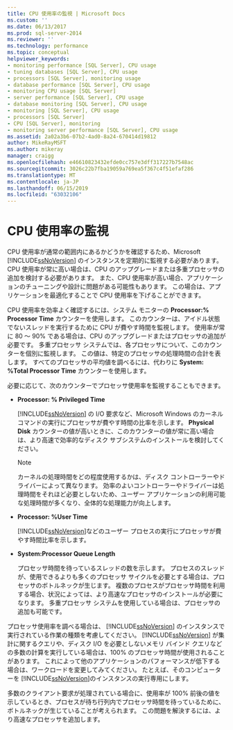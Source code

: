 ```yaml
---
title: CPU 使用率の監視 | Microsoft Docs
ms.custom: ''
ms.date: 06/13/2017
ms.prod: sql-server-2014
ms.reviewer: ''
ms.technology: performance
ms.topic: conceptual
helpviewer_keywords:
- monitoring performance [SQL Server], CPU usage
- tuning databases [SQL Server], CPU usage
- processors [SQL Server], monitoring usage
- database performance [SQL Server], CPU usage
- monitoring CPU usage [SQL Server]
- server performance [SQL Server], CPU usage
- database monitoring [SQL Server], CPU usage
- monitoring [SQL Server], CPU usage
- processors [SQL Server]
- CPU [SQL Server], monitoring
- monitoring server performance [SQL Server], CPU usage
ms.assetid: 2a02a3b6-07b2-4ad0-8a24-670414d19812
author: MikeRayMSFT
ms.author: mikeray
manager: craigg
ms.openlocfilehash: e46610823432efde0cc757e3dff317227b7548ac
ms.sourcegitcommit: 3026c22b7fba19059a769ea5f367c4f51efaf286
ms.translationtype: MT
ms.contentlocale: ja-JP
ms.lasthandoff: 06/15/2019
ms.locfileid: "63032106"
---
```

# <a name="monitor-cpu-usage"></a>CPU 使用率の監視
  CPU 使用率が通常の範囲内にあるかどうかを確認するため、Microsoft [!INCLUDE[ssNoVersion](../../includes/ssnoversion-md.md)] のインスタンスを定期的に監視する必要があります。 CPU 使用率が常に高い場合は、CPU のアップグレードまたは多重プロセッサの追加を検討する必要があります。 また、CPU 使用率が高い場合、アプリケーションのチューニングや設計に問題がある可能性もあります。 この場合は、アプリケーションを最適化することで CPU 使用率を下げることができます。  
  
 CPU 使用率を効率よく確認するには、システム モニターの **Processor:% Processor Time** カウンターを使用します。 このカウンターは、アイドル状態でないスレッドを実行するために CPU が費やす時間を監視します。 使用率が常に 80 ～ 90% である場合は、CPU のアップグレードまたはプロセッサの追加が必要です。 多重プロセッサ システムでは、各プロセッサについて、このカウンターを個別に監視します。 この値は、特定のプロセッサの処理時間の合計を表します。 すべてのプロセッサの平均値を調べるには、代わりに **System: %Total Processor Time** カウンターを使用します。  
  
 必要に応じて、次のカウンターでプロセッサ使用率を監視することもできます。  
  
-   **Processor: % Privileged Time**  
  
     [!INCLUDE[ssNoVersion](../../includes/ssnoversion-md.md)] の I/O 要求など、Microsoft Windows のカーネル コマンドの実行にプロセッサが費やす時間の比率を示します。 **Physical Disk** カウンターの値が高いときに、このカウンターの値が常に高い場合は、より高速で効率的なディスク サブシステムのインストールを検討してください。  
  
    > [!NOTE]  
    >  カーネルの処理時間をどの程度使用するかは、ディスク コントローラーやドライバーによって異なります。 効率のよいコントローラーやドライバーは処理時間をそれほど必要としないため、ユーザー アプリケーションの利用可能な処理時間が多くなり、全体的な処理能力が向上します。  
  
-   **Processor: %User Time**  
  
     [!INCLUDE[ssNoVersion](../../includes/ssnoversion-md.md)]などのユーザー プロセスの実行にプロセッサが費やす時間比率を示します。  
  
-   **System:Processor Queue Length**  
  
     プロセッサ時間を待っているスレッドの数を示します。 プロセスのスレッドが、使用できるよりも多くのプロセッサ サイクルを必要とする場合は、プロセッサのボトルネックが生じます。 複数のプロセスがプロセッサ時間を利用する場合、状況によっては、より高速なプロセッサのインストールが必要になります。 多重プロセッサ システムを使用している場合は、プロセッサの追加も可能です。  
  
 プロセッサ使用率を調べる場合は、 [!INCLUDE[ssNoVersion](../../includes/ssnoversion-md.md)] のインスタンスで実行されている作業の種類を考慮してください。 [!INCLUDE[ssNoVersion](../../includes/ssnoversion-md.md)] が集計に関するクエリや、ディスク I/O を必要としないメモリ バインド クエリなどの多数の計算を実行している場合は、100% のプロセッサ時間が使用されることがあります。 これによって他のアプリケーションのパフォーマンスが低下する場合は、ワークロードを変更してみてください。 たとえば、そのコンピューターを [!INCLUDE[ssNoVersion](../../includes/ssnoversion-md.md)]のインスタンスの実行専用にします。  
  
 多数のクライアント要求が処理されている場合に、使用率が 100% 前後の値を示しているとき、プロセスが待ち行列内でプロセッサ時間を待っているために、ボトルネックが生じていることが考えられます。 この問題を解決するには、より高速なプロセッサを追加します。  
  
  
